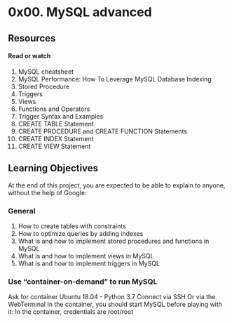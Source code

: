 # 0x00. MySQL advanced

## Resources
#### Read or watch
1. MySQL cheatsheet
2. MySQL Performance: How To Leverage MySQL Database Indexing
13. Stored Procedure
11. Triggers
3. Views
4. Functions and Operators
7. Trigger Syntax and Examples
7. CREATE TABLE Statement
10. CREATE PROCEDURE and CREATE FUNCTION Statements
9. CREATE INDEX Statement
8. CREATE VIEW Statement

## Learning Objectives
At the end of this project, you are expected to be able to explain to anyone, without the help of Google:

### General
1. How to create tables with constraints
2. How to optimize queries by adding indexes
3. What is and how to implement stored procedures and functions in MySQL
4. What is and how to implement views in MySQL
5. What is and how to implement triggers in MySQL

### Use “container-on-demand” to run MySQL
Ask for container Ubuntu 18.04 - Python 3.7
Connect via SSH
Or via the WebTerminal
In the container, you should start MySQL before playing with it:
In the container, credentials are root/root
